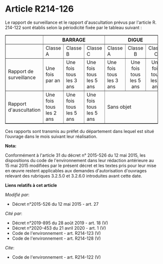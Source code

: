 # Article R214-126

Le rapport de surveillance et le rapport d'auscultation prévus par l'article R. 214-122 sont établis selon la périodicité
fixée par le tableau suivant :

<table border="1">
  <tbody>
    <tr>
      <th> </th>
      <th colspan="3">BARRAGE</th>
      <th colspan="3">DIGUE</th>
    </tr>
    <tr>
      <td>
      </td><td>Classe A</td>
      <td>Classe B</td>
      <td>Classe C</td>
      <td>Classe A</td>
      <td align="center">Classe B</td>
      <td align="center">Classe C</td>
    </tr>
    <tr>
      <td>Rapport de surveillance</td>
      <td>Une fois par an</td>
      <td>Une fois tous les 3 ans</td>
      <td>Une fois tous les 5 ans</td>
      <td>Une fois tous les 3 ans</td>
      <td align="center">Une fois tous les 5 ans</td>
      <td align="center">Une fois tous les 6 ans</td>
    </tr>
    <tr>
      <td>Rapport d'auscultation</td>
      <td>Une fois tous les 2 ans</td>
      <td>Une fois tous les 5 ans</td>
      <td>Une fois tous les 5 ans</td>
      <td colspan="3">

Sans objet

</td>
    </tr>
  </tbody>
</table>

Ces rapports sont transmis au préfet du département dans lequel est situé l’ouvrage dans le mois suivant leur réalisation.

**Nota:**

Conformément à l'article 31 du décret n° 2015-526 du 12 mai 2015, les dispositions du code de l'environnement dans leur
rédaction antérieure au 15 mai 2015 modifiées par le présent décret et les textes pris pour leur mise en œuvre restent
applicables aux demandes d'autorisation d'ouvrages relevant des rubriques 3.2.5.0 et 3.2.6.0 introduites avant cette date.

**Liens relatifs à cet article**

_Modifié par_:

  - Décret n°2015-526 du 12 mai 2015 - art. 27

_Cité par_:

  - Décret n°2019-895 du 28 août 2019 - art. 18 (V)
  - Décret n°2020-453 du 21 avril 2020 - art. 1 (V)
  - Code de l'environnement - art. R214-123 (V)
  - Code de l'environnement - art. R214-128 (V)

_Cite_:

  - Code de l'environnement - art. R214-122 (V)
